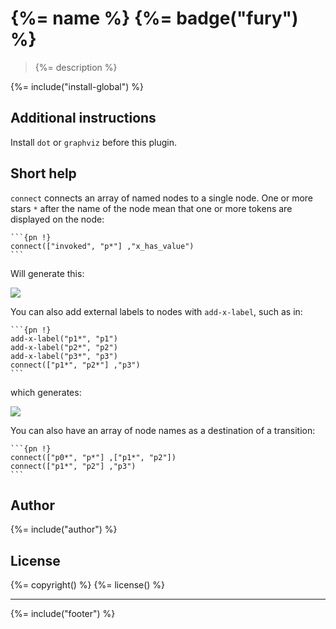 {%= name %} {%= badge("fury") %}
================================

> {%= description %}

{%= include("install-global") %}

Additional instructions
-----------------------

Install `dot` or `graphviz` before this plugin.

Short help
----------

`connect` connects an array of named nodes to a single node. One or more
stars `*` after the name of the node mean that one or more tokens are
displayed on the node:

    ```{pn !}
    connect(["invoked", "p*"] ,"x_has_value")
    ```

Will generate this:

![](https://dl.dropboxusercontent.com/u/5867765/tools/exemd/f-dot-0.pdf.png)

You can also add external labels to nodes with `add-x-label`, such as
in:

    ```{pn !}
    add-x-label("p1*", "p1")
    add-x-label("p2*", "p2")
    add-x-label("p3*", "p3")
    connect(["p1*", "p2*"] ,"p3")
    ```

which generates:

![](https://dl.dropboxusercontent.com/u/5867765/tools/exemd/f-dot-1.pdf.png)

You can also have an array of node names as a destination of a
transition:

    ```{pn !}
    connect(["p0*", "p*"] ,["p1*", "p2"])
    connect(["p1*", "p2"] ,"p3")
    ```

Author
------

{%= include("author") %}

License
-------

{%= copyright() %} {%= license() %}

------------------------------------------------------------------------

{%= include("footer") %}
